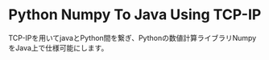 # Python Numpy To Java Using TCP-IP

TCP-IPを用いてjavaとPython間を繋ぎ、Pythonの数値計算ライブラリNumpyをJava上で仕様可能にします。
